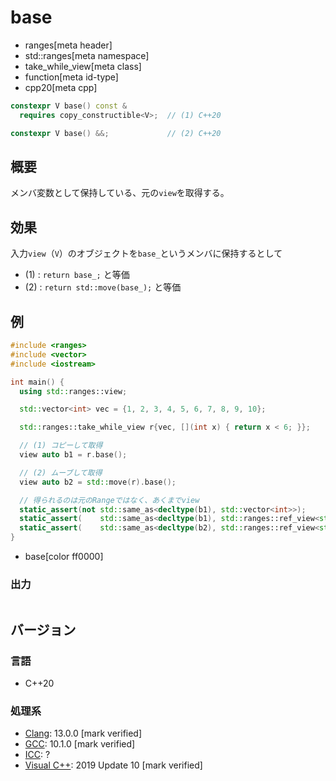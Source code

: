 # base
* ranges[meta header]
* std::ranges[meta namespace]
* take_while_view[meta class]
* function[meta id-type]
* cpp20[meta cpp]

```cpp
constexpr V base() const &
  requires copy_constructible<V>;  // (1) C++20

constexpr V base() &&;             // (2) C++20
```

## 概要

メンバ変数として保持している、元の`view`を取得する。

## 効果

入力`view`（`V`）のオブジェクトを`base_`というメンバに保持するとして

- (1) : `return base_;` と等価
- (2) : `return std::move(base_);` と等価

## 例

```cpp example
#include <ranges>
#include <vector>
#include <iostream>

int main() {
  using std::ranges::view;

  std::vector<int> vec = {1, 2, 3, 4, 5, 6, 7, 8, 9, 10};

  std::ranges::take_while_view r{vec, [](int x) { return x < 6; }};

  // (1) コピーして取得
  view auto b1 = r.base();

  // (2) ムーブして取得
  view auto b2 = std::move(r).base();

  // 得られるのは元のRangeではなく、あくまでview
  static_assert(not std::same_as<decltype(b1), std::vector<int>>);
  static_assert(    std::same_as<decltype(b1), std::ranges::ref_view<std::vector<int>>>);
  static_assert(    std::same_as<decltype(b2), std::ranges::ref_view<std::vector<int>>>);
}
```
* base[color ff0000]

### 出力

```
```

## バージョン
### 言語
- C++20

### 処理系
- [Clang](/implementation.md#clang): 13.0.0 [mark verified]
- [GCC](/implementation.md#gcc): 10.1.0 [mark verified]
- [ICC](/implementation.md#icc): ?
- [Visual C++](/implementation.md#visual_cpp): 2019 Update 10 [mark verified]